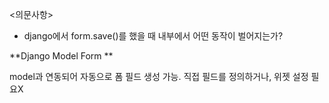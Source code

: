 
<의문사항>

- django에서 form.save()를 했을 때 내부에서 어떤 동작이 벌어지는가?


**Django Model Form **

model과 연동되어 자동으로 폼 필드 생성 가능.
직접 필드를 정의하거나, 위젯 설정 필요X
